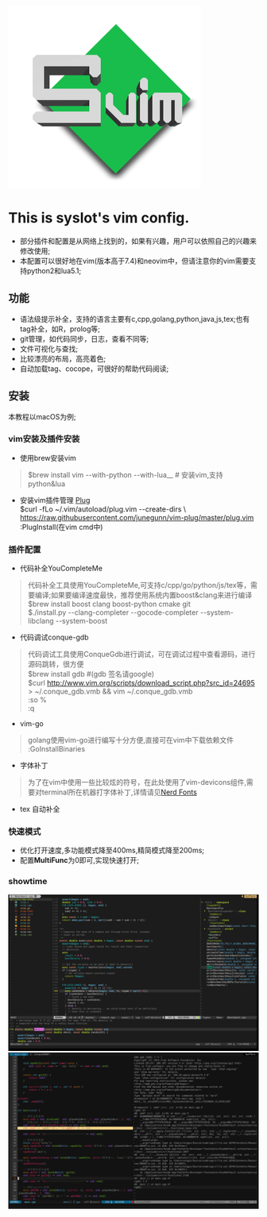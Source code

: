 ![](pic/svim.jpg)

# This is syslot's vim config. 
- 部分插件和配置是从网络上找到的，如果有兴趣，用户可以依照自己的兴趣来修改使用;
- 本配置可以很好地在vim(版本高于7.4)和neovim中，但请注意你的vim需要支持python2和lua5.1;

## 功能
- 语法级提示补全，支持的语言主要有c,cpp,golang,python,java,js,tex;也有tag补全，如R，prolog等;
- git管理，如代码同步，日志，查看不同等;
- 文件可视化与查找;
- 比较漂亮的布局，高亮着色;
- 自动加载tag、cocope，可很好的帮助代码阅读;

## 安装

本教程以macOS为例;

### vim安装及插件安装
- 使用brew安装vim
> $brew install vim --with-python --with-lua__ # 安装vim,支持python&lua
- 安装vim插件管理
[Plug](https://github.com/junegunn/vim-plug)    
$curl -fLo ~/.vim/autoload/plug.vim --create-dirs \ https://raw.githubusercontent.com/junegunn/vim-plug/master/plug.vim    
:PlugInstall(在vim cmd中)   

### 插件配置
- 代码补全YouCompleteMe
> 代码补全工具使用YouCompleteMe,可支持c/cpp/go/python/js/tex等，需要编译;如果要编译速度最快，推荐使用系统内置boost&clang来进行编译     
$brew install boost clang boost-python cmake git     
$./install.py --clang-completer  --gocode-completer --system-libclang --system-boost    


- 代码调试conque-gdb
> 代码调试工具使用ConqueGdb进行调试，可在调试过程中查看源码，进行源码跳转，很方便  
$brew install gdb #(gdb 签名请google)   
$curl http://www.vim.org/scripts/download_script.php?src_id=24695 > ~/.conque_gdb.vmb && vim ~/.conque_gdb.vmb   
:so %    
:q  

- vim-go
> golang使用vim-go进行编写十分方便,直接可在vim中下载依赖文件 
:GoInstallBinaries 

- 字体补丁
> 为了在vim中使用一些比较炫的符号，在此处使用了vim-devicons组件,需要对terminal所在机器打字体补丁,详情请见[Nerd Fonts](https://github.com/ryanoasis/nerd-fonts)

- tex 自动补全

### 快速模式
- 优化打开速度,多功能模式降至400ms,精简模式降至200ms;
- 配置**MultiFunc**为0即可,实现快速打开;

### showtime
![Edit](pic/editor.png)
![ConqueGdb](pic/gdb.png)


